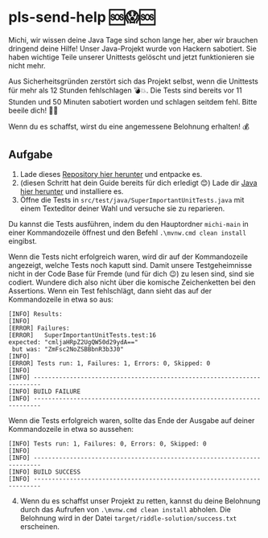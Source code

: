# pls-send-help 🆘😱🆘

Michi, wir wissen deine Java Tage sind schon lange her, aber wir brauchen dringend deine Hilfe! Unser Java-Projekt wurde von Hackern sabotiert. Sie haben wichtige Teile unserer Unittests gelöscht und jetzt funktionieren sie nicht mehr.

Aus Sicherheitsgründen zerstört sich das Projekt selbst, wenn die Unittests für mehr als 12 Stunden fehlschlagen 💣💥. Die Tests sind bereits vor 11 Stunden und 50 Minuten sabotiert worden und schlagen seitdem fehl. Bitte beeile dich! 🏃‍♂️

Wenn du es schaffst, wirst du eine angemessene Belohnung erhalten! 💰

## Aufgabe
1. Lade dieses [Repository hier herunter](https://github.com/RecklessRiddleRequester/michi/archive/refs/heads/main.zip) und entpacke es.
2. (diesen Schritt hat dein Guide bereits für dich erledigt :blush:) Lade dir [Java hier herunter](https://aka.ms/download-jdk/microsoft-jdk-21.0.3-windows-x64.msi) und installiere es.
3. Öffne die Tests in `src/test/java/SuperImportantUnitTests.java` mit einem Texteditor deiner Wahl und versuche sie zu reparieren.

Du kannst die Tests ausführen, indem du den Hauptordner `michi-main` in einer Kommandozeile öffnest und den Befehl `.\mvnw.cmd clean install` eingibst.

Wenn die Tests nicht erfolgreich waren, wird dir auf der Kommandozeile angezeigt, welche Tests noch kaputt sind. Damit unsere Testgeheimnisse nicht in der Code Base für Fremde (und für dich 😉) zu lesen sind, sind sie codiert. Wundere dich also nicht über die komische Zeichenketten bei den Assertions. Wenn ein Test fehlschlägt, dann sieht das auf der Kommandozeile in etwa so aus:
```shell
[INFO] Results:
[INFO] 
[ERROR] Failures: 
[ERROR]   SuperImportantUnitTests.test:16 
expected: "cmljaHRpZ2UgQW50d29ydA=="
 but was: "ZmFsc2NoZSBBbnR3b3J0"
[INFO] 
[ERROR] Tests run: 1, Failures: 1, Errors: 0, Skipped: 0
[INFO] 
[INFO] ------------------------------------------------------------------------
[INFO] BUILD FAILURE
[INFO] ------------------------------------------------------------------------
```

Wenn die Tests erfolgreich waren, sollte das Ende der Ausgabe auf deiner Kommandozeile in etwa so aussehen:
```shell
[INFO] Tests run: 1, Failures: 0, Errors: 0, Skipped: 0
[INFO] 
[INFO] ------------------------------------------------------------------------
[INFO] BUILD SUCCESS
[INFO] ------------------------------------------------------------------------
```
4. Wenn du es schaffst unser Projekt zu retten, kannst du deine Belohnung durch das Aufrufen von `.\mvnw.cmd clean install` abholen. Die Belohnung wird in der Datei `target/riddle-solution/success.txt` erscheinen.
